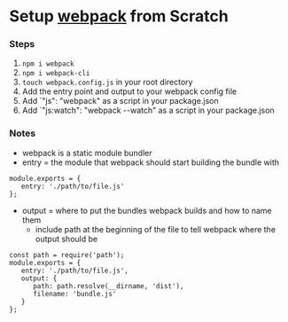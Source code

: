 # Setup [webpack](https://webpack.js.org/) from Scratch

### Steps

1. `npm i webpack`
2. `npm i webpack-cli` 
3. `touch webpack.config.js` in your root directory
4. Add the entry point and output to your webpack config file
5. Add `"js": "webpack" as a script in your package.json 
5. Add `"js:watch": "webpack --watch" as a script in your package.json 

### Notes
* webpack is a static module bundler
* entry  = the module that webpack should start building the bundle with
```
module.exports = {
   entry: './path/to/file.js'
};
```
* output = where to put the bundles webpack builds and how to name them
   * include path at the beginning of the file to tell webpack where the output should be
```
const path = require('path');
module.exports = {
   entry: './path/to/file.js',
   output: {
      path: path.resolve(__dirname, 'dist'),
      filename: 'bundle.js'
   }
};
```
